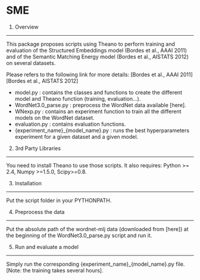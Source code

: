SME
===

1. Overview
-----------------------------------------------------------------

This package proposes scripts using Theano to perform training and evaluation
of the Structured Embeddings model (Bordes et al., AAAI 2011) and of the
Semantic Matching Energy model (Bordes et al., AISTATS 2012) on several
datasets.

Please refers to the following link for more details: 
[Bordes et al., AAAI 2011] 
[Bordes et al., AISTATS 2012]

- model.py : contains the classes and functions to create the different model
             and Theano function (training, evaluation...).
- WordNet3.0_parse.py : preprocess the WordNet data available [here].
- WNexp.py : contains an experiment function to train all the different models
             on the WordNet dataset.
- evaluation.py : contains evaluation functions.
- {experiment_name}_{model_name}.py : runs the best hyperparameters experiment
                                      for a given dataset and a given model.


2. 3rd Party Libraries
-----------------------------------------------------------------

You need to install Theano to use those scripts. It also requires:
Python >= 2.4, Numpy >=1.5.0, Scipy>=0.8.


3. Installation
-----------------------------------------------------------------

Put the script folder in your PYTHONPATH.


4. Preprocess the data
-----------------------------------------------------------------

Put the absolute path of the wordnet-mlj data (downloaded from [here]) at the
beginning of the WordNet3.0_parse.py script and run it.

5. Run and evaluate a model
-----------------------------------------------------------------

Simply run the corresponding {experiment_name}_{model_name}.py file.
[Note: the training takes several hours].
